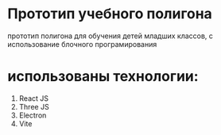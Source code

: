 # Прототип учебного полигона

прототип полигона для обучения детей младших классов, с использование блочного програмирования

# использованы технологии:

1. React JS
2. Three JS
3. Electron
4. Vite
